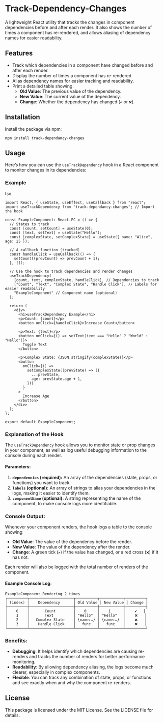 # Track-Dependency-Changes

A lightweight React utility that tracks the changes in component dependencies before and after each render. It also shows the number of times a component has re-rendered, and allows aliasing of dependency names for easier readability.

## Features

-   Track which dependencies in a component have changed before and after each render.
-   Display the number of times a component has re-rendered.
-   Alias dependency names for easier tracking and readability.
-   Print a detailed table showing:
    -   **Old Value**: The previous value of the dependency.
    -   **New Value**: The current value of the dependency.
    -   **Change**: Whether the dependency has changed (`✔️` or `❌`).

## Installation

Install the package via npm:


`npm install track-dependancy-changes `

## Usage

Here’s how you can use the `useTrackDependency` hook in a React component to monitor changes in its dependencies:

### Example

tsx

```
import React, { useState, useEffect, useCallback } from "react";
import useTrackDependency from "track-dependancy-changes"; // Import the hook

const ExampleComponent: React.FC = () => {
  // States to track
  const [count, setCount] = useState(0);
  const [text, setText] = useState("Hello");
  const [complexState, setComplexState] = useState({ name: "Alice", age: 25 });

  // A callback function (tracked)
  const handleClick = useCallback(() => {
    setCount((prevCount) => prevCount + 1);
  }, []);

  // Use the hook to track dependencies and render changes
  useTrackDependency(
    [count, text, complexState, handleClick], // Dependencies to track
    ["Count", "Text", "Complex State", "Handle Click"], // Labels for easier readability
    "ExampleComponent" // Component name (optional)
  );

  return (
    <div>
      <h1>useTrackDependency Example</h1>
      <p>Count: {count}</p>
      <button onClick={handleClick}>Increase Count</button>

      <p>Text: {text}</p>
      <button onClick={() => setText(text === "Hello" ? "World" : "Hello")}>
        Toggle Text
      </button>

      <p>Complex State: {JSON.stringify(complexState)}</p>
      <button
        onClick={() =>
          setComplexState((prevState) => ({
            ...prevState,
            age: prevState.age + 1,
          }))
        }
      >
        Increase Age
      </button>
    </div>
  );
};

export default ExampleComponent;

```

### Explanation of the Hook

The `useTrackDependency` hook allows you to monitor state or prop changes in your component, as well as log useful debugging information to the console during each render.

#### Parameters:

1.  **`dependencies` (required):** An array of the dependencies (state, props, or functions) you want to track.
2.  **`labels` (optional):** An array of strings to alias your dependencies in the logs, making it easier to identify them.
3.  **`componentName` (optional):** A string representing the name of the component, to make console logs more identifiable.

### Console Output:

Whenever your component renders, the hook logs a table to the console showing:

-   **Old Value**: The value of the dependency before the render.
-   **New Value**: The value of the dependency after the render.
-   **Change**: A green tick (`✔️`) if the value has changed, or a red cross (`❌`) if it has not.

Each render will also be logged with the total number of renders of the component.

#### Example Console Log:

```
ExampleComponent Rendering 2 times
┌─────────┬────────────────────┬──────────┬───────────┬─────────┐
│ (index) │    Dependency      │ Old Value │ New Value │ Change │
├─────────┼────────────────────┼──────────┼───────────┼─────────┤
│    0    │       Count        │    0     │    1      │    ✔️   │
│    1    │       Text         │ "Hello"  │ "Hello"   │    ❌   │
│    2    │   Complex State    │ {name:…} │ {name:…}  │    ❌   │
│    3    │    Handle Click    │   func   │   func    │    ❌   │ 
└─────────┴────────────────────┴──────────┴───────────┴─────────┘
```

### Benefits:

-   **Debugging**: It helps identify which dependencies are causing re-renders and tracks the number of renders for better performance monitoring.
-   **Readability**: By allowing dependency aliasing, the logs become much clearer, especially in complex components.
-   **Flexible**: You can track any combination of state, props, or functions and see exactly when and why the component re-renders.

## License

This package is licensed under the MIT License. See the LICENSE file for details.